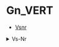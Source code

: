 # Gn\_VERT



* [Vsnr](gn_vert.md#vs-nr)





<details>

<summary>Vs-Nr</summary>

Sadasdasd

</details>
